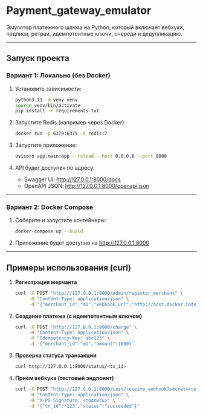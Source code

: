 # Payment_gateway_emulator
Эмулятор платежного шлюза на Python, который включает вебхуки, подписи, ретраи, идемпотентные ключи, очереди и дедупликацию.

---
## Запуск проекта

### Вариант 1: Локально (без Docker)

1. Установите зависимости:
   ```bash
   python3.11 -m venv venv
   source venv/bin/activate
   pip install -r requirements.txt
   ```

2. Запустите Redis (например через Docker):
   ```bash
   docker run -p 6379:6379 -d redis:7
   ```

3. Запустите приложение:
   ```bash
   uvicorn app.main:app --reload --host 0.0.0.0 --port 8000
   ```

4. API будет доступен по адресу:
   - Swagger UI: http://127.0.0.1:8000/docs
   - OpenAPI JSON: http://127.0.0.1:8000/openapi.json

---
### Вариант 2: Docker Compose

1. Соберите и запустите контейнеры:
   ```bash
   docker-compose up --build
   ```

2. Приложение будет доступно на http://127.0.0.1:8000

---
## Примеры использования (curl)

1. **Регистрация мерчанта**
   ```bash
   curl -X POST "http://127.0.0.1:8000/admin/register_merchant" \
        -H "Content-Type: application/json" \
        -d '{"merchant_id":"m1","webhook_url":"http://host.docker.internal:8000/test/receive_webhook"}'
   ```


2. **Создание платежа (с идемпотентным ключом)**
   ```bash
   curl -X POST "http://127.0.0.1:8000/charge" \
        -H "Content-Type: application/json" \
        -H "Idempotency-Key: abc123" \
        -d '{"merchant_id":"m1","amount":1000}'
   ```


3. **Проверка статуса транзакции**
   ```bash
   curl http://127.0.0.1:8000/status/<tx_id>
   ```

4. **Приём вебхука (тестовый эндпоинт)**
   ```bash
   curl -X POST "http://127.0.0.1:8000/test/receive_webhook?secret=<секрет>" \
        -H "Content-Type: application/json" \
        -H "X-PG-Signature: <подпись>" \
        -d '{"tx_id":"123","status":"succeeded"}'
   ```
